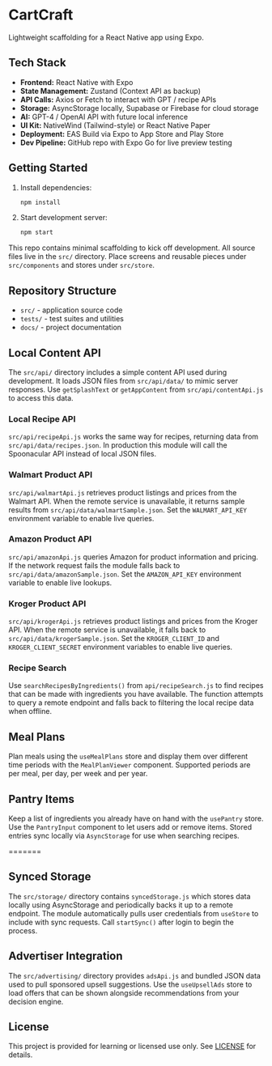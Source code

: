 # CartCraft

Lightweight scaffolding for a React Native app using Expo.

## Tech Stack

- **Frontend:** React Native with Expo
- **State Management:** Zustand (Context API as backup)
- **API Calls:** Axios or Fetch to interact with GPT / recipe APIs
- **Storage:** AsyncStorage locally, Supabase or Firebase for cloud storage
- **AI:** GPT-4 / OpenAI API with future local inference
- **UI Kit:** NativeWind (Tailwind-style) or React Native Paper
- **Deployment:** EAS Build via Expo to App Store and Play Store
- **Dev Pipeline:** GitHub repo with Expo Go for live preview testing

## Getting Started

1. Install dependencies:
   ```bash
   npm install
   ```
2. Start development server:
   ```bash
   npm start
   ```

This repo contains minimal scaffolding to kick off development. All source files live in the `src/` directory. Place screens and reusable pieces under `src/components` and stores under `src/store`.

## Repository Structure

- `src/` - application source code
- `tests/` - test suites and utilities
- `docs/` - project documentation

## Local Content API

The `src/api/` directory includes a simple content API used during development. It loads JSON files from `src/api/data/` to mimic server responses. Use `getSplashText` or `getAppContent` from `src/api/contentApi.js` to access this data.

### Local Recipe API
`src/api/recipeApi.js` works the same way for recipes, returning data from `src/api/data/recipes.json`. In production this module will call the Spoonacular API instead of local JSON files.

### Walmart Product API
`src/api/walmartApi.js` retrieves product listings and prices from the Walmart API. When the remote service is unavailable, it returns sample results from `src/api/data/walmartSample.json`. Set the `WALMART_API_KEY` environment variable to enable live queries.
### Amazon Product API
`src/api/amazonApi.js` queries Amazon for product information and pricing. If the network request fails the module falls back to `src/api/data/amazonSample.json`. Set the `AMAZON_API_KEY` environment variable to enable live lookups.
### Kroger Product API
`src/api/krogerApi.js` retrieves product listings and prices from the Kroger API. When the remote service is unavailable, it falls back to `src/api/data/krogerSample.json`. Set the `KROGER_CLIENT_ID` and `KROGER_CLIENT_SECRET` environment variables to enable live queries.
### Recipe Search
Use `searchRecipesByIngredients()` from `api/recipeSearch.js` to find recipes that can be made with ingredients you have available. The function attempts to query a remote endpoint and falls back to filtering the local recipe data when offline.

## Meal Plans

Plan meals using the `useMealPlans` store and display them over different time
periods with the `MealPlanViewer` component. Supported periods are per meal, per
day, per week and per year.

## Pantry Items

Keep a list of ingredients you already have on hand with the `usePantry` store. Use the `PantryInput` component to let users add or remove items. Stored entries sync locally via `AsyncStorage` for use when searching recipes.

=======
## Synced Storage

The `src/storage/` directory contains `syncedStorage.js` which stores data locally using AsyncStorage and periodically backs it up to a remote endpoint. The module automatically pulls user credentials from `useStore` to include with sync requests. Call `startSync()` after login to begin the process.

## Advertiser Integration

The `src/advertising/` directory provides `adsApi.js` and bundled JSON data used to pull sponsored upsell suggestions. Use the `useUpsellAds` store to load offers that can be shown alongside recommendations from your decision engine.

## License

This project is provided for learning or licensed use only. See [LICENSE](LICENSE) for details.

